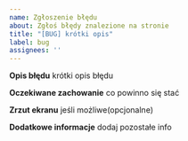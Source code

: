 ```yaml
---
name: Zgłoszenie błędu
about: Zgłoś błędy znalezione na stronie
title: "[BUG] krótki opis"
label: bug
assignees: ''
---
```

**Opis błędu**
krótki opis błędu

**Oczekiwane zachowanie**
co powinno się stać

**Zrzut ekranu**
jeśli możliwe(opcjonalne)

**Dodatkowe informacje**
dodaj pozostałe info

